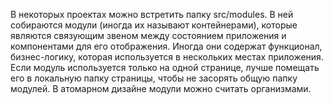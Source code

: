 В некоторых проектах можно встретить папку src/modules. В ней собираются модули (иногда их называют контейнерами), которые являются связующим звеном между состоянием приложения и компонентами для его отображения. Иногда они содержат функционал, бизнес-логику, которая используется в нескольких местах приложения. Если модуль используется только на одной странице, лучше помещать его в локальную папку страницы, чтобы не засорять общую папку модулей. В атомарном дизайне модули можно считать организмами.
